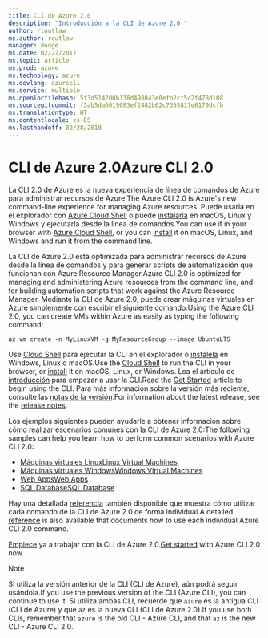 ```yaml
---
title: CLI de Azure 2.0
description: "Introducción a la CLI de Azure 2.0."
author: rloutlaw
ms.author: routlaw
manager: douge
ms.date: 02/27/2017
ms.topic: article
ms.prod: azure
ms.technology: azure
ms.devlang: azurecli
ms.service: multiple
ms.openlocfilehash: 5f3d514200b138d498043e0efb2cf5c2f478d108
ms.sourcegitcommit: f3ab5da6019083ef2482b62c7355817e6170dcfb
ms.translationtype: HT
ms.contentlocale: es-ES
ms.lasthandoff: 02/28/2018
---
```

# <a name="azure-cli-20"></a><span data-ttu-id="da68e-103">CLI de Azure 2.0</span><span class="sxs-lookup"><span data-stu-id="da68e-103">Azure CLI 2.0</span></span>

<span data-ttu-id="da68e-104">La CLI 2.0 de Azure es la nueva experiencia de línea de comandos de Azure para administrar recursos de Azure.</span><span class="sxs-lookup"><span data-stu-id="da68e-104">The Azure CLI 2.0 is Azure's new command-line experience for managing Azure resources.</span></span>
<span data-ttu-id="da68e-105">Puede usarla en el explorador con [Azure Cloud Shell](/azure/cloud-shell/overview) o puede [instalarla](install-azure-cli.md) en macOS, Linux y Windows y ejecutarla desde la línea de comandos.</span><span class="sxs-lookup"><span data-stu-id="da68e-105">You can use it in your browser with [Azure Cloud Shell](/azure/cloud-shell/overview), or you can [install](install-azure-cli.md) it on macOS, Linux, and Windows and run it from the command line.</span></span>

<span data-ttu-id="da68e-106">La CLI de Azure 2.0 está optimizada para administrar recursos de Azure desde la línea de comandos y para generar scripts de automatización que funcionan con Azure Resource Manager.</span><span class="sxs-lookup"><span data-stu-id="da68e-106">Azure CLI 2.0 is optimized for managing and administering Azure resources from the command line, and for building automation scripts that work against the Azure Resource Manager.</span></span> <span data-ttu-id="da68e-107">Mediante la CLI de Azure 2.0, puede crear máquinas virtuales en Azure simplemente con escribir el siguiente comando:</span><span class="sxs-lookup"><span data-stu-id="da68e-107">Using the Azure CLI 2.0, you can create VMs within Azure as easily as typing the following command:</span></span>

```azurecli-interactive
az vm create -n MyLinuxVM -g MyResourceGroup --image UbuntuLTS
```

<span data-ttu-id="da68e-108">Use [Cloud Shell](/azure/cloud-shell/overview) para ejecutar la CLI en el explorador o [instálela](install-azure-cli.md) en Windows, Linux o macOS.</span><span class="sxs-lookup"><span data-stu-id="da68e-108">Use the [Cloud Shell](/azure/cloud-shell/overview) to run the CLI in your browser, or [install](install-azure-cli.md) it on macOS, Linux, or Windows.</span></span>
<span data-ttu-id="da68e-109">Lea el artículo de [introducción](get-started-with-azure-cli.md) para empezar a usar la CLI.</span><span class="sxs-lookup"><span data-stu-id="da68e-109">Read the [Get Started](get-started-with-azure-cli.md) article to begin using the CLI.</span></span>
<span data-ttu-id="da68e-110">Para más información sobre la versión más reciente, consulte las [notas de la versión](release-notes-azure-cli.md).</span><span class="sxs-lookup"><span data-stu-id="da68e-110">For information about the latest release, see the [release notes](release-notes-azure-cli.md).</span></span>

<span data-ttu-id="da68e-111">Los ejemplos siguientes pueden ayudarle a obtener información sobre cómo realizar escenarios comunes con la CLI de Azure 2.0:</span><span class="sxs-lookup"><span data-stu-id="da68e-111">The following samples can help you learn how to perform common scenarios with Azure CLI 2.0:</span></span>
- [<span data-ttu-id="da68e-112">Máquinas virtuales Linux</span><span class="sxs-lookup"><span data-stu-id="da68e-112">Linux Virtual Machines</span></span>](/azure/virtual-machines/virtual-machines-linux-cli-samples?toc=%2fcli%2fazure%2ftoc.json&bc=%2fcli%2fazure%2fbreadcrumb%2ftoc.json)
- [<span data-ttu-id="da68e-113">Máquinas virtuales Windows</span><span class="sxs-lookup"><span data-stu-id="da68e-113">Windows Virtual Machines</span></span>](/azure/virtual-machines/virtual-machines-windows-cli-samples?toc=%2fcli%2fazure%2ftoc.json&bc=%2fcli%2fazure%2fbreadcrumb%2ftoc.json)
- [<span data-ttu-id="da68e-114">Web Apps</span><span class="sxs-lookup"><span data-stu-id="da68e-114">Web Apps</span></span>](/azure/app-service-web/app-service-cli-samples?toc=%2fcli%2fazure%2ftoc.json&bc=%2fcli%2fazure%2fbreadcrumb%2ftoc.json)
- [<span data-ttu-id="da68e-115">SQL Database</span><span class="sxs-lookup"><span data-stu-id="da68e-115">SQL Database</span></span>](/azure/sql-database/sql-database-cli-samples?toc=%2fcli%2fazure%2ftoc.json&bc=%2fcli%2fazure%2fbreadcrumb%2ftoc.json)

<span data-ttu-id="da68e-116">Hay una detallada [referencia](/cli/azure/) también disponible que muestra cómo utilizar cada comando de la CLI de Azure 2.0 de forma individual.</span><span class="sxs-lookup"><span data-stu-id="da68e-116">A detailed [reference](/cli/azure/) is also available that documents how to use each individual Azure CLI 2.0 command.</span></span>

<span data-ttu-id="da68e-117">[Empiece](get-started-with-azure-cli.md) ya a trabajar con la CLI de Azure 2.0.</span><span class="sxs-lookup"><span data-stu-id="da68e-117">[Get started](get-started-with-azure-cli.md) with Azure CLI 2.0 now.</span></span>


> [!NOTE]
> <span data-ttu-id="da68e-118">Si utiliza la versión anterior de la CLI (CLI de Azure), aún podrá seguir usándola.</span><span class="sxs-lookup"><span data-stu-id="da68e-118">If you use the previous version of the CLI (Azure CLI), you can continue to use it.</span></span>
> <span data-ttu-id="da68e-119">Si utiliza ambas CLI, recuerde que `azure` es la antigua CLI (CLI de Azure) y que `az` es la nueva CLI (CLI de Azure 2.0).</span><span class="sxs-lookup"><span data-stu-id="da68e-119">If you use both CLIs, remember that `azure` is the old CLI - Azure CLI, and that `az` is the new CLI - Azure CLI 2.0.</span></span>
